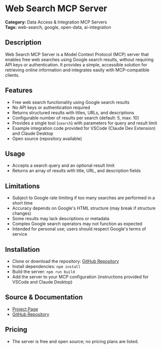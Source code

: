 # Web Search MCP Server

**Category:** Data Access & Integration MCP Servers  
**Tags:** web-search, google, open-data, ai-integration

## Description
Web Search MCP Server is a Model Context Protocol (MCP) server that enables free web searches using Google search results, without requiring API keys or authentication. It provides a simple, accessible solution for retrieving online information and integrates easily with MCP-compatible clients.

## Features
- Free web search functionality using Google search results
- No API keys or authentication required
- Returns structured results with titles, URLs, and descriptions
- Configurable number of results per search (default: 5, max: 10)
- Provides a single tool (`search`) with parameters for query and result limit
- Example integration code provided for VSCode (Claude Dev Extension) and Claude Desktop
- Open source (repository available)

## Usage
- Accepts a search query and an optional result limit
- Returns an array of results with title, URL, and description fields

## Limitations
- Subject to Google rate limiting if too many searches are performed in a short time
- Accuracy depends on Google's HTML structure (may break if structure changes)
- Some results may lack descriptions or metadata
- Complex Google search operators may not function as expected
- Intended for personal use; users should respect Google's terms of service

## Installation
- Clone or download the repository: [GitHub Repository](https://github.com/pskill9/web-search)
- Install dependencies: `npm install`
- Build the server: `npm run build`
- Add the server to your MCP configuration (instructions provided for VSCode and Claude Desktop)

## Source & Documentation
- [Project Page](https://www.claudemcp.com/servers/web-search)
- [GitHub Repository](https://github.com/pskill9/web-search)

## Pricing
- The server is free and open source; no pricing plans are listed.